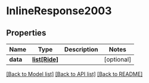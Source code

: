 # InlineResponse2003

## Properties
Name | Type | Description | Notes
------------ | ------------- | ------------- | -------------
**data** | [**list[Ride]**](Ride.md) |  | [optional] 

[[Back to Model list]](../README.md#documentation-for-models) [[Back to API list]](../README.md#documentation-for-api-endpoints) [[Back to README]](../README.md)


